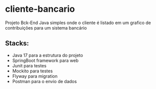 # cliente-bancario
Projeto Bck-End Java simples onde o cliente é listado em um grafico de contribuições para um sistema bancário
&nbsp;


## Stacks: 
- Java 17 para a estrutura do projeto
- SpringBoot framework para web
- Junit para testes
- Mockito para testes
- Flyway para migration
- Postman para o envio de dados
